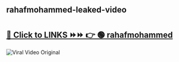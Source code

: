 
 ## rahafmohammed-leaked-video 

# <h2><a href="https://clipsfans.com/rahafmohammed&ref=git">🔗 Click to LINKS ⏩⏩ 👉 🟢 rahafmohammed </a></h2>

<a href="https://clipsfans.com/rahafmohammed&ref=git" rel="nofollow" data-target="animated-image.originalLink"><img src="https://i.ibb.co.com/xMMVF88/686577567.gif" alt="Viral Video Original" style="max-width: 100%; display: inline-block;" data-target="animated-image.originalImage"></a>
